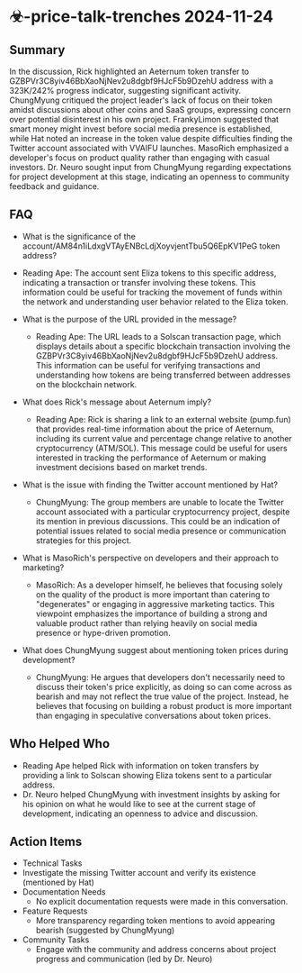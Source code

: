 # ☣-price-talk-trenches 2024-11-24

## Summary
 In the discussion, Rick highlighted an Aeternum token transfer to GZBPVr3C8yiv46BbXaoNjNev2u8dgbf9HJcF5b9DzehU address with a 323K/242% progress indicator, suggesting significant activity. ChungMyung critiqued the project leader's lack of focus on their token amidst discussions about other coins and SaaS groups, expressing concern over potential disinterest in his own project. FrankyLimon suggested that smart money might invest before social media presence is established, while Hat noted an increase in the token value despite difficulties finding the Twitter account associated with VVAIFU launches. MasoRich emphasized a developer's focus on product quality rather than engaging with casual investors. Dr. Neuro sought input from ChungMyung regarding expectations for project development at this stage, indicating an openness to community feedback and guidance.

## FAQ
 - What is the significance of the account/AM84n1iLdxgVTAyENBcLdjXoyvjentTbu5Q6EpKV1PeG token address?
  - Reading Ape: The account sent Eliza tokens to this specific address, indicating a transaction or transfer involving these tokens. This information could be useful for tracking the movement of funds within the network and understanding user behavior related to the Eliza token.

- What is the purpose of the URL provided in the message?
  - Reading Ape: The URL leads to a Solscan transaction page, which displays details about a specific blockchain transaction involving the GZBPVr3C8yiv46BbXaoNjNev2u8dgbf9HJcF5b9DzehU address. This information can be useful for verifying transactions and understanding how tokens are being transferred between addresses on the blockchain network.

- What does Rick's message about Aeternum imply?
  - Reading Ape: Rick is sharing a link to an external website (pump.fun) that provides real-time information about the price of Aeternum, including its current value and percentage change relative to another cryptocurrency (ATM/SOL). This message could be useful for users interested in tracking the performance of Aeternum or making investment decisions based on market trends.

- What is the issue with finding the Twitter account mentioned by Hat?
  - ChungMyung: The group members are unable to locate the Twitter account associated with a particular cryptocurrency project, despite its mention in previous discussions. This could be an indication of potential issues related to social media presence or communication strategies for this project.

- What is MasoRich's perspective on developers and their approach to marketing?
  - MasoRich: As a developer himself, he believes that focusing solely on the quality of the product is more important than catering to "degenerates" or engaging in aggressive marketing tactics. This viewpoint emphasizes the importance of building a strong and valuable product rather than relying heavily on social media presence or hype-driven promotion.

- What does ChungMyung suggest about mentioning token prices during development?
  - ChungMyung: He argues that developers don't necessarily need to discuss their token's price explicitly, as doing so can come across as bearish and may not reflect the true value of the project. Instead, he believes that focusing on building a robust product is more important than engaging in speculative conversations about token prices.

## Who Helped Who
 - Reading Ape helped Rick with information on token transfers by providing a link to Solscan showing Eliza tokens sent to a particular address.
- Dr. Neuro helped ChungMyung with investment insights by asking for his opinion on what he would like to see at the current stage of development, indicating an openness to advice and discussion.

## Action Items
 - Technical Tasks
  - Investigate the missing Twitter account and verify its existence (mentioned by Hat)
- Documentation Needs
  - No explicit documentation requests were made in this conversation.
- Feature Requests
  - More transparency regarding token mentions to avoid appearing bearish (suggested by ChungMyung)
- Community Tasks
  - Engage with the community and address concerns about project progress and communication (led by Dr. Neuro)

